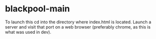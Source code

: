 # blackpool-main

To launch this cd into the directory where index.html is located. Launch a server and visit that port on a web browser (preferably chrome, as this is what was used in dev).
